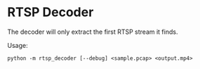 # RTSP Decoder
The decoder will only extract the first RTSP stream it finds.

Usage:
```
python -m rtsp_decoder [--debug] <sample.pcap> <output.mp4>
```
